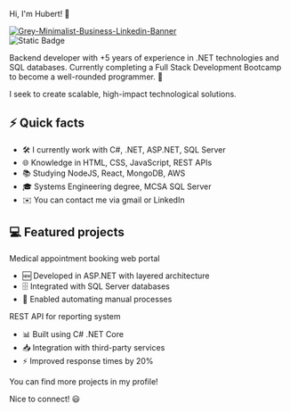 <!DOCTYPE html>
<html lang="en">
<head>
  <meta charset="UTF-8">

  <link rel="stylesheet" href="styles.css">

  Hi, I'm Hubert! 👋

</head>
<body>

<a href="https://ibb.co/8BpHg21"><img src="https://i.ibb.co/kyft20N/Grey-Minimalist-Business-Linkedin-Banner.png" alt="Grey-Minimalist-Business-Linkedin-Banner" border="0"></a>
<br/>
<img alt="Static Badge" src="https://img.shields.io/badge/www.linkedin.com%2Fin%2Fhubert-garcia-24946925">



  <p id="intro">Backend developer with +5 years of experience in .NET technologies and SQL databases. Currently completing a Full Stack Development Bootcamp to become a well-rounded programmer. 🚀</p>

  <p>I seek to create scalable, high-impact technological solutions.</p>

  <h2>⚡️ Quick facts</h2>

  <ul>
    <li>🛠️ I currently work with C#, .NET, ASP.NET, SQL Server</li>
    <li>🌐 Knowledge in HTML, CSS, JavaScript, REST APIs</li> 
    <li>📚 Studying NodeJS, React, MongoDB, AWS</li>
    <li>🎓 Systems Engineering degree, MCSA SQL Server</li>
    <li>✉️ You can contact me via gmail or LinkedIn</li>
  </ul>
  
  <h2>💻 Featured projects</h2>

  <p>Medical appointment booking web portal</p>
  <ul>
    <li>🆕 Developed in ASP.NET with layered architecture</li>
    <li>🗄️ Integrated with SQL Server databases</li>
    <li>🔄 Enabled automating manual processes</li>
  </ul>

  <p>REST API for reporting system</p>
  <ul>
    <li>📊 Built using C# .NET Core</li>
    <li>📥 Integration with third-party services</li>
    <li>⚡️ Improved response times by 20%</li>
  </ul>

  <p>You can find more projects in my profile!</p>

  <p>Nice to connect! 😃</p>

</body>
</html>



